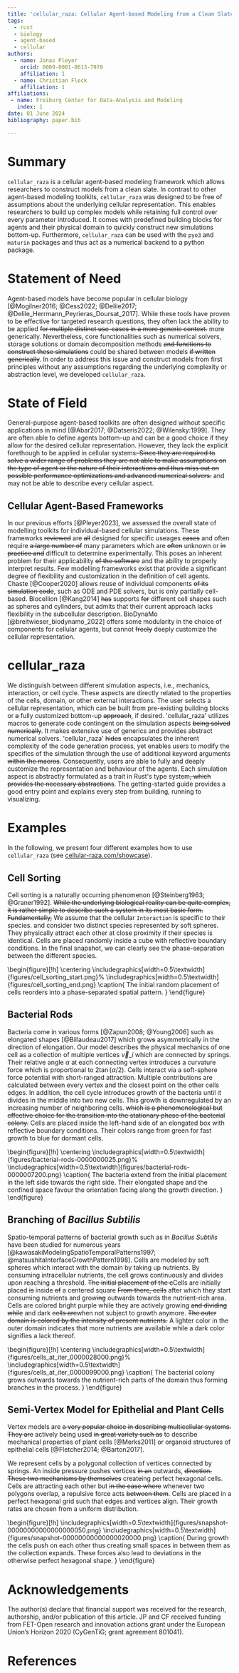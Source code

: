 ```yaml
---
title: 'cellular_raza: Cellular Agent-based Modeling from a Clean Slate'
tags:
  - rust
  - biology
  - agent-based
  - cellular
authors:
  - name: Jonas Pleyer
    orcid: 0009-0001-0613-7978
    affiliation: 1
  - name: Christian Fleck
    affiliation: 1
affiliations:
 - name: Freiburg Center for Data-Analysis and Modeling
   index: 1
date: 01 June 2024
bibliography: paper.bib

---
```


# Summary

`cellular_raza` is a cellular agent-based modeling framework which allows researchers to construct
models from a clean slate.
In contrast to other agent-based modeling toolkits, `cellular_raza` was designed to be free of
assumptions about the underlying cellular representation.
This enables researchers to build up complex models while retaining full control over every
parameter introduced.
It comes with predefined building blocks for agents and their physical domain to quickly
construct new simulations bottom-up.
Furthermore, `cellular_raza` can be used with the `pyo3` and `maturin` packages and thus act as a
numerical backend to a python package.

# Statement of Need

Agent-based models have become popular in cellular biology
[@Mogilner2016; @Cess2022; @Delile2017; @Delile_Herrmann_Peyrieras_Doursat_2017].
While these tools have proven to be effective for targeted research questions,
they often lack the ability to be applied ~~for multiple distinct use-cases in a more generic
context.~~ more generically.
Nevertheless, core functionalities such as numerical solvers, storage solutions or domain
decomposition methods ~~and functions to construct these simulations~~ could be shared between models
~~if written generically~~.
In order to address this issue and construct models from first principles without any assumptions
regarding the underlying complexity or abstraction level, we developed `cellular_raza`.

# State of Field

General-purpose agent-based toolkits are often designed without specific applications in mind
[@Abar2017; @Datseris2022; @Wilensky:1999].
They are often able to define agents bottom-up and can be a good choice if they allow for the
desired cellular representation.
However, they lack the explicit forethough to be applied in cellular systems~~.
Since they are required to solve a wider range of problems they are not able to make assumptions on
the type of agent or the nature of their interactions and thus miss out on possible
performance optimizations and advanced numerical solvers.~~
and may not be able to describe every cellular aspect.

## Cellular Agent-Based Frameworks

In our previous efforts [@Pleyer2023], we assessed the overall state of modelling toolkits for
individual-based cellular simulations.
These frameworks ~~reviewed~~ are ~~all~~ designed for specific us~~e~~ages ~~cases~~ and often 
require ~~a large number of~~ many
parameters which are ~~often~~ unknown or ~~in practice and~~ difficult to determine experimentally.
This poses an inherent problem for their applicability ~~of the software~~ and the ability to
properly interpret results.
Few modelling frameworks exist that provide a significant degree of flexibility and customization in
the definition of cell agents.
Chaste [@Cooper2020] allows reuse of individual components ~~of its simulation code~~, such as ODE
and PDE solvers, but is only partially cell-based.
Biocellion [@Kang2014] ~~has~~ supports ~~for~~ different cell shapes such as spheres and cylinders,
but admits that their current approach lacks flexibility in the subcellular description.
BioDynaMo [@breitwieser_biodynamo_2022] offers some modularity in the choice of components for
cellular agents, but cannot ~~freely~~ deeply customize the cellular representation.

# cellular_raza

We distinguish between different simulation aspects, i.e.,  mechanics, interaction, or cell cycle.
These aspects are directly related to the properties of the cells, domain, or other external
interactions.
The user selects a cellular representation, which can be built from pre-existing building blocks or
~~a~~ fully customized bottom-up ~~approach~~, if desired.
'cellular_raza' utilizes macros to generate code contingent on the simulation aspects ~~being solved
numerically~~.
It makes extensive use of generics and provides abstract numerical solvers.
'cellular_raza' ~~hides~~ encapsulates the inherent complexity of the code generation process, yet
enables users to modify the specifics of the simulation through the use of additional keyword
arguments ~~within the macros~~.
Consequently, users are able to fully and deeply customize the representation and behaviour of the
agents.
Each simulation aspect is abstractly formulated as a trait in Rust's type system~~, which provides the necessary
abstractions~~.
The getting-started guide provides a good entry point and explains every step from building, running
to visualizing.

# Examples

In the following, we present four different examples how to use `cellular_raza` (see
[cellular-raza.com/showcase](https://cellular-raza.com/showcase)).

## Cell Sorting

Cell sorting is a naturally occurring phenomenon [@Steinberg1963; @Graner1992].
~~While the underlying biological reality can be quite complex, it is rather simple to describe such
a system in its most basic form.
Fundamentally,~~
We assume that the cellular `Interaction` is specific to their species.
and consider two distinct species represented by soft spheres.
They physically attract each other at close proximity if their species is identical.
Cells are placed randomly inside a cube with reflective boundary conditions.
In the final snapshot, we can clearly see the phase-separation between the different species.

\begin{figure}[!h]
    \centering
    \includegraphics[width=0.5\textwidth]{figures/cell_sorting_start.png}%
    \includegraphics[width=0.5\textwidth]{figures/cell_sorting_end.png}
    \caption{
        The initial random placement of cells reorders into a phase-separated spatial pattern.
    }
\end{figure}

## Bacterial Rods

Bacteria come in various forms [@Zapun2008; @Young2006] such as elongated shapes [@Billaudeau2017]
which grow~~s~~ asymmetrically in the direction of elongation.
Our model describes the physical mechanics of one cell as a collection of multiple vertices
$\vec{v}\_i$ which are connected by springs.
Their relative angle $\alpha$ at each connecting vertex introduces a curvature force which is
proportional to $2\tan(\alpha/2)$.
Cells interact via a soft-sphere force potential with short-ranged attraction.
Multiple contributions are calculated between every vertex and the closest point on the
other cells edges.
In addition, the cell cycle introduces growth of the bacteria until it
divides in the middle into two new cells.
This growth is downregulated by an increasing number of neighboring cells.
~~which is a phenomenological but effective choice for the transition into the stationary
phase of the bacterial colony.~~
Cells are placed inside the left-hand side of an elongated box with reflective boundary conditions.
Their colors range from green for fast growth to blue for dormant cells.

\begin{figure}[!h]
    \centering
    \includegraphics[width=0.5\textwidth]{figures/bacterial-rods-0000000025.png}%
    \includegraphics[width=0.5\textwidth]{figures/bacterial-rods-0000007200.png}
    \caption{
        The bacteria extend from the initial placement in the left side towards the right side.
        Their elongated shape and the confined space favour the orientation facing along the growth
        direction.
    }
\end{figure}

## Branching of _Bacillus Subtilis_

Spatio-temporal patterns of bacterial growth such as in _Bacillus Subtilis_ have been studied for
numerous years [@kawasakiModelingSpatioTemporalPatterns1997; @matsushitaInterfaceGrowthPattern1998].
Cells are modeled by soft spheres which interact with the domain by taking up nutrients.
By consuming intracellular nutrients, the cell grows continuously and divides upon reaching a
threshold.
~~The initial placement of the c~~Cells are initially placed ~~is~~ inside ~~of~~ a centered square
~~From there, cells~~
after which they start consuming nutrients and grow~~ing~~ outwards towards the nutrient-rich area.
Cells are colored bright purple while they are actively growing ~~and dividing while~~ and dark 
~~cells are~~when not subject to growth anymore.
~~The outer domain is colored by the intensity of present nutrients.~~
A lighter color in the outer domain indicates that more nutrients are available while a dark color
signifies a lack thereof.

\begin{figure}[!h]
    \centering
    \includegraphics[width=0.5\textwidth]{figures/cells_at_iter_0000028000.png}%
    \includegraphics[width=0.5\textwidth]{figures/cells_at_iter_0000099000.png}
    \caption{
        The bacterial colony grows outwards towards the nutrient-rich parts of the domain thus
        forming branches in the process.
    }
\end{figure}

## Semi-Vertex Model for Epithelial and Plant Cells

Vertex models are ~~a very popular choice in describing multicellular systems.
They are~~ actively being used ~~in great variety such as~~ to describe mechanical properties of
plant cells [@Merks2011] or organoid structures of epithelial cells [@Fletcher2014; @Barton2017].

We represent cells by a polygonal collection of vertices connected by springs.
An inside pressure pushes vertices ~~in an~~ outwards, ~~direction.
These two mechanisms by themselves~~ creat~~e~~ing perfect hexagonal cells.
Cells are attracting each other but ~~in the case where~~ whenever two polygons overlap, a
repulsive force acts ~~between them~~.
Cells are placed in a perfect hexagonal grid such that edges and vertices align.
Their growth rates are chosen from a uniform distribution.

\begin{figure}[!h]
    \includegraphics[width=0.5\textwidth]{figures/snapshot-00000000000000000050.png}
    \includegraphics[width=0.5\textwidth]{figures/snapshot-00000000000000020000.png}
    \caption{
        During growth the cells push on each other thus creating small spaces in between them as the
        collection expands.
        These forces also lead to deviations in the otherwise perfect hexagonal shape.
    }
\end{figure}

# Acknowledgements

The author(s) declare that financial support was received for the research, authorship, and/or
publication of this article.
JP and CF received funding from FET-Open research and innovation actions grant under the European
Union’s Horizon 2020 (CyGenTiG; grant agreement 801041).

# References

